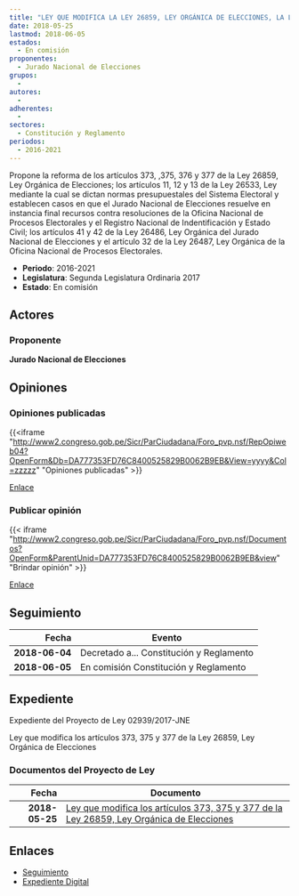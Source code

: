```yaml
---
title: "LEY QUE MODIFICA LA LEY 26859, LEY ORGÁNICA DE ELECCIONES, LA LEY 26533-LEY QUE DICTA NORMAS PRESUPUESTALES DEL SISTEMA ELECTORAL Y ESTABLECEN CASOS EN QUE EL JNE RESUELVE EN INSTANCIA FINAL RECURSOS CONTRA RESOLUCIONES DE LA ONPE Y EL RENIEC; LA LEY 26486-LEY ORGÁNICA DEL JURADO NACIONAL DE ELECCIONES Y LA LEY 26487-LEY ORGÁNICA DE LA OFICINA NACIONAL DE PROCESOS ELECTORALES, CON LA FINALIDAD DE AMPLIAR LOS PLAZOS ESTABLECIDOS EN LA NORMATIVA ELECTORAL, ASÍ COMO LA REFORMULACIÓN DE ASPECTOS RELACIONADOS CON EL PRESUPUESTO"
date: 2018-05-25
lastmod: 2018-06-05
estados: 
  - En comisión
proponentes: 
  - Jurado Nacional de Elecciones
grupos: 
  - 
autores: 
  - 
adherentes: 
  - 
sectores: 
  - Constitución y Reglamento
periodos: 
  - 2016-2021
---
```


Propone la reforma de los artículos 373, ,375, 376 y 377 de la Ley 26859, Ley Orgánica de Elecciones; los artículos 11, 12 y 13 de la Ley 26533, Ley mediante la cual se dictan normas presupuestales del Sistema Electoral y establecen casos en que el Jurado Nacional de Elecciones resuelve en instancia final recursos contra resoluciones de la Oficina Nacional de Procesos Electorales y el Registro Nacional de Indentificación y Estado Civil; los artículos 41 y 42 de la Ley 26486, Ley Orgánica del Jurado Nacional de Elecciones y el artículo 32 de la Ley 26487, Ley Orgánica de la Oficina Nacional de Procesos Electorales.

- **Periodo**: 2016-2021
- **Legislatura**: Segunda Legislatura Ordinaria 2017
- **Estado**: En comisión

## Actores

### Proponente

**Jurado Nacional de Elecciones**


## Opiniones

### Opiniones publicadas

{{<iframe "http://www2.congreso.gob.pe/Sicr/ParCiudadana/Foro_pvp.nsf/RepOpiweb04?OpenForm&Db=DA777353FD76C8400525829B0062B9EB&View=yyyy&Col=zzzzz" "Opiniones publicadas" >}}

[Enlace](http://www2.congreso.gob.pe/Sicr/ParCiudadana/Foro_pvp.nsf/RepOpiweb04?OpenForm&Db=DA777353FD76C8400525829B0062B9EB&View=yyyy&Col=zzzzz)
### Publicar opinión

{{< iframe "http://www2.congreso.gob.pe/Sicr/ParCiudadana/Foro_pvp.nsf/Documentos?OpenForm&ParentUnid=DA777353FD76C8400525829B0062B9EB&view" "Brindar opinión" >}}

[Enlace](http://www2.congreso.gob.pe/Sicr/ParCiudadana/Foro_pvp.nsf/Documentos?OpenForm&ParentUnid=DA777353FD76C8400525829B0062B9EB&view)

## Seguimiento

| Fecha | Evento |
|------:|--------|
| **2018-06-04** | Decretado a... Constitución y Reglamento|
| **2018-06-05** | En comisión Constitución y Reglamento|


## Expediente

Expediente del Proyecto de Ley 02939/2017-JNE

Ley que modifica los artículos 373, 375 y 377 de la Ley 26859, Ley Orgánica de Elecciones


### Documentos del Proyecto de Ley

| Fecha | Documento |
|------:|--------|
| **2018-05-25** | [Ley que modifica los artículos 373, 375 y 377 de la Ley 26859, Ley Orgánica de Elecciones](http://www.leyes.congreso.gob.pe/Documentos/2016_2021/Proyectos_de_Ley_y_de_Resoluciones_Legislativas/PL0293920180525..pdf) |

## Enlaces 

- [Seguimiento](http://www2.congreso.gob.pehttp://www2.congreso.gob.pe/Sicr/TraDocEstProc/CLProLey2016.nsf/f7fff46988ca05b1052578e100829cc7/dec90ca7ab48ca080525829b005b969f?OpenDocument)
- [Expediente Digital](http://www2.congreso.gob.pehttp://www2.congreso.gob.pe/Sicr/TraDocEstProc/CLProLey2016.nsf/f7fff46988ca05b1052578e100829cc7/dec90ca7ab48ca080525829b005b969f?OpenDocument&Click=05257FB7005EB655.eb71d0cf91d8294e05256cdf006b5706/$Body/0.1C6C)
